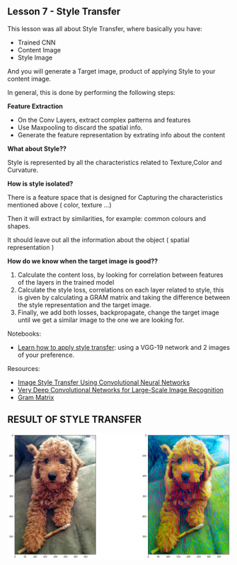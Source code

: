 ## Lesson 7 - Style Transfer 

This lesson was all about Style Transfer, where basically you have: 
 - Trained CNN
 - Content Image 
 - Style Image 

And you will generate a Target image, product of applying Style to your content image. 

In general, this is done by performing the following steps: 

**Feature Extraction**
- On the Conv Layers, extract complex patterns and features
- Use Maxpooling to discard the spatial info.
- Generate the feature representation by extrating info about the content 

**What about Style??**

Style is represented by all the characteristics related to Texture,Color and Curvature. 

**How is style isolated?**

 There is a feature space that is designed for Capturing the characteristics mentioned above ( color, texture ...)

 Then it will extract by similarities, for example: common colours and shapes. 

 It should leave out all the information about the object ( spatial representation )

 **How do we know when the target image is good??**

 1. Calculate the content loss, by looking for correlation between features of the layers in the trained model
 2. Calculate the style loss, correlations on each layer related to style, this is given by calculating a GRAM matrix and taking the difference between the style representation and the target image. 
 3. Finally, we add both losses, backpropagate, change the target image until we get a similar image to the one we are looking for. 

Notebooks: 

- [Learn how to apply style transfer](#lesson_7_style_transfer/Style_Transfer_Exercise.ipynb): using a VGG-19 network and 2 images of your preference. 
    

Resources: 
 - [Image Style Transfer Using Convolutional Neural Networks](https://www.cv-foundation.org/openaccess/content_cvpr_2016/papers/Gatys_Image_Style_Transfer_CVPR_2016_paper.pdf)
 - [Very Deep Convolutional Networks for Large-Scale Image Recognition ](https://arxiv.org/pdf/1409.1556.pdf)
 - [Gram Matrix](https://en.wikipedia.org/wiki/Gramian_matrix)

 ## RESULT OF STYLE TRANSFER

 ![](images/style_transfer_dog.png)